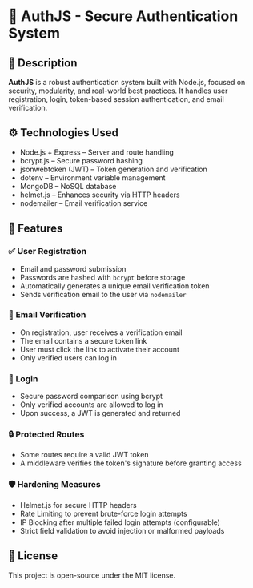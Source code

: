 # 🔐 AuthJS - Secure Authentication System

## 📝 Description

**AuthJS** is a robust authentication system built with Node.js, focused on security, modularity, and real-world best practices. It handles user registration, login, token-based session authentication, and email verification.

## ⚙️ Technologies Used

- Node.js + Express – Server and route handling
- bcrypt.js – Secure password hashing
- jsonwebtoken (JWT) – Token generation and verification
- dotenv – Environment variable management
- MongoDB – NoSQL database
- helmet.js – Enhances security via HTTP headers
- nodemailer – Email verification service

## 🚀 Features

### ✅ User Registration

- Email and password submission
- Passwords are hashed with `bcrypt` before storage
- Automatically generates a unique email verification token
- Sends verification email to the user via `nodemailer`

### 📧 Email Verification

- On registration, user receives a verification email
- The email contains a secure token link
- User must click the link to activate their account
- Only verified users can log in

### 🔑 Login

- Secure password comparison using bcrypt
- Only verified accounts are allowed to log in
- Upon success, a JWT is generated and returned

### 🔒 Protected Routes

- Some routes require a valid JWT token
- A middleware verifies the token's signature before granting access

### 🛡️ Hardening Measures

- Helmet.js for secure HTTP headers
- Rate Limiting to prevent brute-force login attempts
- IP Blocking after multiple failed login attempts (configurable)
- Strict field validation to avoid injection or malformed payloads

## 📄 License

This project is open-source under the MIT license.
